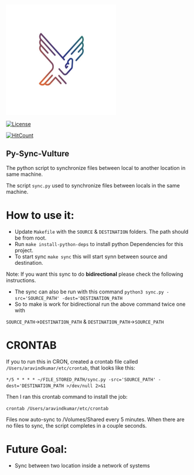 <img src="py-sync-vulture.png" style="display:center" width="300" height="300" />

[![License](https://img.shields.io/github/license/donofden/py-sync-vulture.svg)](https://opensource.org/licenses/MIT)

[![HitCount](http://hits.dwyl.io/donofden/py-sync-vulture.svg)](http://hits.dwyl.io/donofden/py-sync-vulture)

## Py-Sync-Vulture

The python script to synchronize files between local to another location in same machine.

The script `sync.py` used to synchronize files between locals in the same machine.

# How to use it:

- Update `Makefile` with the `SOURCE` & `DESTINATION` folders. The path should be from root.
- Run `make install-python-deps` to install python Dependencies for this project.
- To start sync `make sync` this will start synn between source and destination.

Note: If you want this sync to do **bidirectional** please check the following instructions.

- The sync can also be run with this command `python3 sync.py -src='SOURCE_PATH' -dest='DESTINATION_PATH`
- So to make is work for bidirectional run the above command twice one with 

`SOURCE_PATH`->`DESTINATION_PATH` 
& 
`DESTINATION_PATH`->`SOURCE_PATH`

# CRONTAB

If you to run this in CRON, created a crontab file called `/Users/aravindkumar/etc/crontab`, that looks like this:

`*/5 * * * * ~/FILE_STORED_PATH/sync.py -src='SOURCE_PATH' -dest='DESTINATION_PATH >/dev/null 2>&1`

Then I ran this crontab command to install the job:

`crontab /Users/aravindkumar/etc/crontab`

Files now auto-sync to /Volumes/Shared every 5 minutes. When there are no files to sync, the script completes in a couple seconds.

# Future Goal:

- Sync between two location inside a network of systems